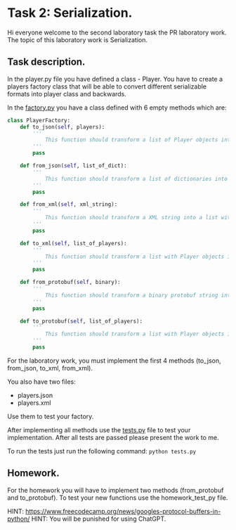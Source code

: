 # Task 2: Serialization.

Hi everyone welcome to the second laboratory task the PR laboratory work. The topic of this laboratory work is Serialization.

## Task description.

In the player.py file you have defined a class - Player. You have to create a players factory class that will be able to convert different serializable formats into player class and backwards.

In the [factory.py](https://github.com/ScienceKot/PR_LABS_TASKS/edit/main/LAB2/factory.py) you have a class defined with 6 empty methods which are:

```python
class PlayerFactory:
    def to_json(self, players):
        '''
            This function should transform a list of Player objects into a list with dictionaries.
        '''
        pass

    def from_json(self, list_of_dict):
        '''
            This function should transform a list of dictionaries into a list with Player objects.
        '''
        pass

    def from_xml(self, xml_string):
        '''
            This function should transform a XML string into a list with Player objects.
        '''
        pass

    def to_xml(self, list_of_players):
        '''
            This function should transform a list with Player objects into a XML string.
        '''
        pass

    def from_protobuf(self, binary):
        '''
            This function should transform a binary protobuf string into a list with Player objects.
        '''
        pass

    def to_protobuf(self, list_of_players):
        '''
            This function should transform a list with Player objects intoa binary protobuf string.
        '''
        pass
```

For the laboratory work, you must implement the first 4 methods (to_json, from_json, to_xml, from_xml).

You also have two files:
* players.json
* players.xml

Use them to test your factory.

After implementing all methods use the [tests.py](https://github.com/ScienceKot/PR_LABS_TASKS/edit/main/LAB2/tests.py) file to test your implementation. After all tests are passed please present the work to me.

To run the tests just run the following command:
``python tests.py``

## Homework.

For the homework you will have to implement two methods (from_protobuf and to_protobuf). 
To test your new functions use the homework_test_py file.

HINT: https://www.freecodecamp.org/news/googles-protocol-buffers-in-python/
HINT: You will be punished for using ChatGPT.
